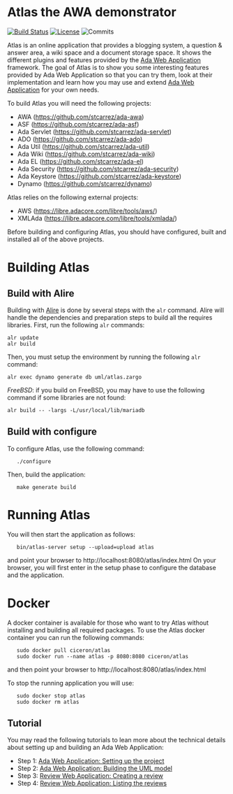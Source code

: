 # Atlas the AWA demonstrator

[![Build Status](https://img.shields.io/jenkins/s/https/jenkins.vacs.fr/Atlas.svg)](http://jenkins.vacs.fr/job/Atlas/)
[![License](https://img.shields.io/badge/license-APACHE2-blue.svg)](LICENSE)
![Commits](https://img.shields.io/github/commits-since/stcarrez/atlas/1.0.0.svg)

Atlas is an online application that provides a blogging system,
a question & answer area, a wiki space and a document storage space.
It shows the different plugins and features provided by
the [Ada Web Application](https://github.com/stcarrez/ada-awa) framework.
The goal of Atlas is to show you some interesting features
provided by Ada Web Application so that you can try them,
look at their implementation and learn how you may use and extend
[Ada Web Application](https://github.com/stcarrez/ada-awa) for your own needs.

To build Atlas you will need the following projects:

* AWA           (https://github.com/stcarrez/ada-awa)
* ASF           (https://github.com/stcarrez/ada-asf)
* Ada Servlet   (https://github.com/stcarrez/ada-servlet)
* ADO           (https://github.com/stcarrez/ada-ado)
* Ada Util      (https://github.com/stcarrez/ada-util)
* Ada Wiki      (https://github.com/stcarrez/ada-wiki)
* Ada EL        (https://github.com/stcarrez/ada-el)
* Ada Security  (https://github.com/stcarrez/ada-security)
* Ada Keystore  (https://github.com/stcarrez/ada-keystore)
* Dynamo        (https://github.com/stcarrez/dynamo)

Atlas relies on the following external projects:

* AWS      (https://libre.adacore.com/libre/tools/aws/)
* XMLAda   (https://libre.adacore.com/libre/tools/xmlada/)

Before building and configuring Atlas, you should have configured,
built and installed all of the above projects.

# Building Atlas

## Build with Alire

Building with [Alire](https://github.com/alire-project/alire) is done by several
steps with the `alr` command.  Alire will handle the dependencies and preparation
steps to build all the requires libraries.  First, run the following `alr` commands:

```
alr update
alr build
```

Then, you must setup the environment by running the following `alr` command:

```
alr exec dynamo generate db uml/atlas.zargo
```

*FreeBSD*: if you build on FreeBSD, you may have to use the following
command if some libraries are not found:

```
alr build -- -largs -L/usr/local/lib/mariadb
```


## Build with configure

To configure Atlas, use the following command:
```
   ./configure
```
Then, build the application:
```
   make generate build
```

# Running Atlas

You will then start the application as follows:
```
   bin/atlas-server setup --upload=upload atlas
```

and point your browser to http://localhost:8080/atlas/index.html
On your browser, you will first enter in the setup phase to configure
the database and the application.

# Docker

A docker container is available for those who want to try Atlas without installing
and building all required packages.  To use the Atlas docker container you can
run the following commands:

```
   sudo docker pull ciceron/atlas
   sudo docker run --name atlas -p 8080:8080 ciceron/atlas
```

and then point your browser to http://localhost:8080/atlas/index.html

To stop the running application you will use:
```
   sudo docker stop atlas
   sudo docker rm atlas
```

## Tutorial

You may read the following tutorials to lean more about the technical details about
setting up and building an Ada Web Application:

  * Step 1: [Ada Web Application: Setting up the project](https://blog.vacs.fr/vacs/blogs/post.html?post=2014/05/08/Ada-Web-Application-Setting-up-the-project)
  * Step 2: [Ada Web Application: Building the UML model](https://blog.vacs.fr/vacs/blogs/post.html?post=2014/05/18/Ada-Web-Application--Building-the-UML-model)
  * Step 3: [Review Web Application: Creating a review](https://blog.vacs.fr/vacs/blogs/post.html?post=2014/06/14/Review-Web-Application-Creating-a-review)
  * Step 4: [Review Web Application: Listing the reviews](https://blog.vacs.fr/vacs/blogs/post.html?post=2014/07/19/Review-Web-Application-Listing-the-reviews)
      
